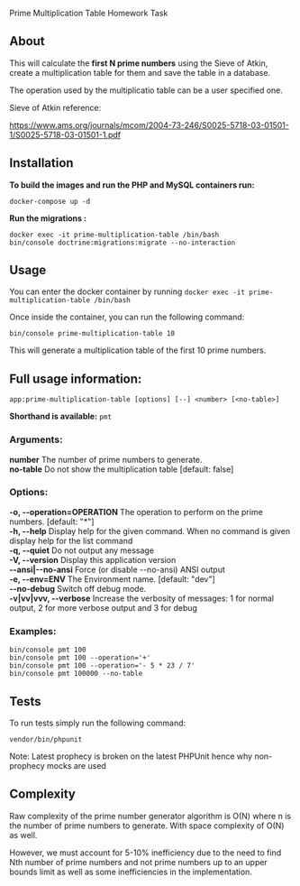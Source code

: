 Prime Multiplication Table Homework Task

## About 
This will calculate the **first N prime numbers** using the Sieve of Atkin, create a multiplication table for them and save the table in a database.

The operation used by the multiplicatio table can be a user specified one.

Sieve of Atkin reference:

https://www.ams.org/journals/mcom/2004-73-246/S0025-5718-03-01501-1/S0025-5718-03-01501-1.pdf

## Installation
**To build the images and run the PHP and MySQL containers run:**
```
docker-compose up -d
```


**Run the migrations :**
```
docker exec -it prime-multiplication-table /bin/bash
bin/console doctrine:migrations:migrate --no-interaction
```

## Usage
You can enter the docker container by running ```docker exec -it prime-multiplication-table /bin/bash``` 

Once inside the container, you can run the following command:

```
bin/console prime-multiplication-table 10
```

This will generate a multiplication table of the first 10 prime numbers.

## Full usage information:

```app:prime-multiplication-table [options] [--] <number> [<no-table>] ```                                                          

**Shorthand is available:** 
```pmt```

### Arguments:                                                                                                                      
**number**                     The number of prime numbers to generate.                                                           
**no-table**                   Do not show the multiplication table [default: false]

### Options:                                                                                                                       
**-o, --operation=OPERATION**  The operation to perform on the prime numbers. [default: "*"]                                      
**-h, --help**                 Display help for the given command. When no command is given display help for the list command     
**-q, --quiet**                Do not output any message                                                                          
**-V, --version**              Display this application version                                                                   
**--ansi|--no-ansi**       Force (or disable --no-ansi) ANSI output                                                           
**-e, --env=ENV**              The Environment name. [default: "dev"]                                                             
**--no-debug**             Switch off debug mode.                                                                             
**-v|vv|vvv, --verbose**       Increase the verbosity of messages: 1 for normal output, 2 for more verbose output and 3 for debug

### Examples:
```
bin/console pmt 100
bin/console pmt 100 --operation='+'
bin/console pmt 100 --operation='- 5 * 23 / 7'
bin/console pmt 100000 --no-table
```

## Tests
To run tests simply run the following command:
```
vendor/bin/phpunit
```
Note: Latest prophecy is broken on the latest PHPUnit hence why non-prophecy mocks are used
## Complexity
Raw complexity of the prime number generator algorithm is  O(N) where n is the number of prime numbers to generate.
With space complexity of O(N) as well.

However, we must account for 5-10% inefficiency due to the need to find Nth number of prime numbers and not prime numbers up to an upper bounds limit as well as some inefficiencies in the implementation. 
